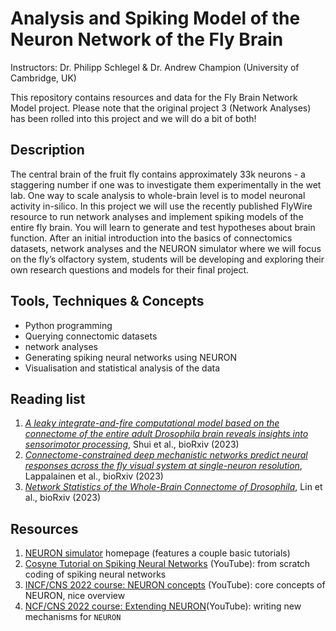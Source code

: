 # Analysis and Spiking Model of the Neuron Network of the Fly Brain
Instructors: Dr. Philipp Schlegel & Dr. Andrew Champion (University of Cambridge, UK)

This repository contains resources and data for the Fly Brain Network Model project. Please note that the original project 3 (Network Analyses) has been rolled into this project and we will do a bit of both!

## Description
The central brain of the fruit fly contains approximately 33k neurons - a staggering number if one was to investigate them experimentally in the wet lab. One way to scale analysis to whole-brain level is to model neuronal activity in-silico. In this project we will use the recently published FlyWire resource to run network analyses and implement spiking models of the entire fly brain. You will learn to generate and test hypotheses about brain function. After an initial introduction into the basics of connectomics datasets, network analyses and the NEURON simulator where we will focus on the fly’s olfactory system, students will be developing and exploring their own research questions and models for their final project.

## Tools, Techniques & Concepts
- Python programming
- Querying connectomic datasets
- network analyses
- Generating spiking neural networks using NEURON
- Visualisation and statistical analysis of the data

## Reading list
1. [_A leaky integrate-and-fire computational model based on the connectome of the entire adult Drosophila brain reveals insights into sensorimotor processing_](https://www.biorxiv.org/content/10.1101/2023.05.02.539144v1), Shui et al., bioRxiv (2023)
2. [_Connectome-constrained deep mechanistic networks predict neural responses across the fly visual system at single-neuron resolution_](https://www.biorxiv.org/content/10.1101/2023.03.11.532232v1), Lappalainen et al., bioRxiv (2023)
3. [_Network Statistics of the Whole-Brain Connectome of Drosophila_](https://www.biorxiv.org/content/10.1101/2023.07.29.551086v1), Lin et al., bioRxiv (2023)

## Resources
1. [NEURON simulator](https://www.neuron.yale.edu/neuron/) homepage (features a couple basic tutorials)
2. [Cosyne Tutorial on Spiking Neural Networks](https://www.youtube.com/watch?v=GTXTQ_sOxak) (YouTube): from scratch coding of spiking neural networks
3. [INCF/CNS 2022 course: NEURON concepts](https://www.youtube.com/watch?v=VPhxULQVCDQ) (YouTube): core concepts of NEURON, nice overview
4. [NCF/CNS 2022 course: Extending NEURON](https://www.youtube.com/watch?v=-WQQAGVm8oU)(YouTube): writing new mechanisms for `NEURON`


